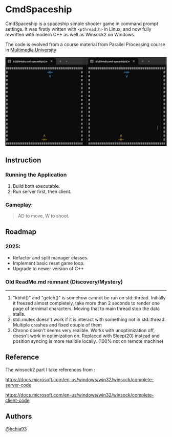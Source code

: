 # CmdSpaceship
CmdSpaceship is a spaceship simple shooter game in command prompt settings. 
It was firstly written with `<pthread.h>` in Linux, and now fully rewritten with modern C++ as well as Winsock2 on Windows.

The code is evolved from a course material from Parallel Processing course in [Multimedia University](https://www.mmu.edu.my/)

[![Watch the preview](thumbnails.png)](preview.mp4)

## Instruction
### Running the Application
1. Build both executable.
2. Run server first, then client.

### Gameplay: 
> AD to move, W to shoot.

## Roadmap
### 2025:
- Refactor and split manager classes. 
- Implement basic reset game loop.
- Upgrade to newer version of C++

### Old ReadMe.md remnant (Discovery/Mystery)
---
1. "kbhit()" and "getch()" is somehow cannot be run on std::thread. Initially it freezed almost completely, take more than 2 seconds to render one page of ternimal characters. Moving that to main thread stop the data stalls. 
2. std::mutex doesn't work if it is interact with something not in std::thread. Multiple crashes and fixed couple of them
3. Chrono doesn't seems very realible. Works with unoptimization off, doesn't work in optimization on. Replaced with Sleep(20) instead and position syncing is more realible locally. (100% not on remote machine)


## Reference
The winsock2 part I take references from :	

https://docs.microsoft.com/en-us/windows/win32/winsock/complete-server-code

https://docs.microsoft.com/en-us/windows/win32/winsock/complete-client-code

## Authors
[@hchia93](https://www.github.com/hchia93)
